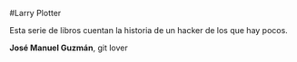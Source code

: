 #Larry Plotter

Esta serie de libros cuentan la historia de un hacker de los que hay pocos.

**José Manuel Guzmán**, git lover



